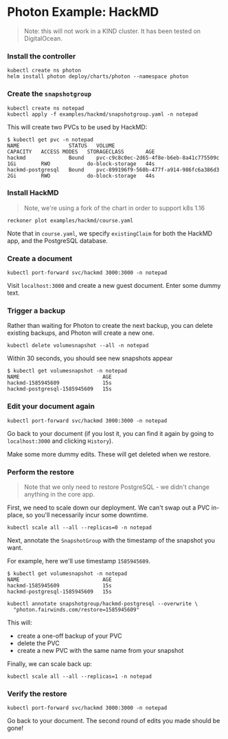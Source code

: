 # Photon Example: HackMD
> Note: this will not work in a KIND cluster. It has been tested on DigitalOcean.

### Install the controller
```
kubectl create ns photon
helm install photon deploy/charts/photon --namespace photon
```

### Create the `snapshotgroup`
```
kubectl create ns notepad
kubectl apply -f examples/hackmd/snapshotgroup.yaml -n notepad
```

This will create two PVCs to be used by HackMD:
```
$ kubectl get pvc -n notepad
NAME                STATUS   VOLUME                                     CAPACITY   ACCESS MODES   STORAGECLASS       AGE
hackmd              Bound    pvc-c9c8c0ec-2d65-4f8e-b6eb-8a41c775509c   1Gi        RWO            do-block-storage   44s
hackmd-postgresql   Bound    pvc-899196f9-560b-477f-a914-986fc6a386d3   2Gi        RWO            do-block-storage   44s
```


### Install HackMD
> Note, we're using a fork of the chart in order to support k8s 1.16
```
reckoner plot examples/hackmd/course.yaml
```

Note that in `course.yaml`, we specify `existingClaim` for both the HackMD
app, and the PostgreSQL database.

### Create a document
```
kubectl port-forward svc/hackmd 3000:3000 -n notepad
```

Visit `localhost:3000` and create a new guest document. Enter some dummy text.

### Trigger a backup
Rather than waiting for Photon to create the next backup, you can delete existing
backups, and Photon will create a new one.

```
kubectl delete volumesnapshot --all -n notepad
```

Within 30 seconds, you should see new snapshots appear
```
$ kubectl get volumesnapshot -n notepad
NAME                           AGE
hackmd-1585945609              15s
hackmd-postgresql-1585945609   15s
```

### Edit your document again
```
kubectl port-forward svc/hackmd 3000:3000 -n notepad
```

Go back to your document (if you lost it, you can find it again by going to
`localhost:3000` and clicking `History`).

Make some more dummy edits. These will get deleted when we restore.

### Perform the restore
> Note that we only need to restore PostgreSQL - we didn't change anything in the core app.

First, we need to scale down our deployment. We can't swap out a PVC in-place,
so you'll necessarily incur some downtime.

```
kubectl scale all --all --replicas=0 -n notepad
```

Next, annotate the `SnapshotGroup` with the timestamp of the snapshot you want.

For example, here we'll use timestamp `1585945609`.
```
$ kubectl get volumesnapshot -n notepad
NAME                           AGE
hackmd-1585945609              15s
hackmd-postgresql-1585945609   15s
```

```
kubectl annotate snapshotgroup/hackmd-postgresql --overwrite \
  "photon.fairwinds.com/restore=1585945609"
```

This will:
* create a one-off backup of your PVC
* delete the PVC
* create a new PVC with the same name from your snapshot

Finally, we can scale back up:
```
kubectl scale all --all --replicas=1 -n notepad
```

### Verify the restore
```
kubectl port-forward svc/hackmd 3000:3000 -n notepad
```
Go back to your document. The second round of edits you made should be gone!
